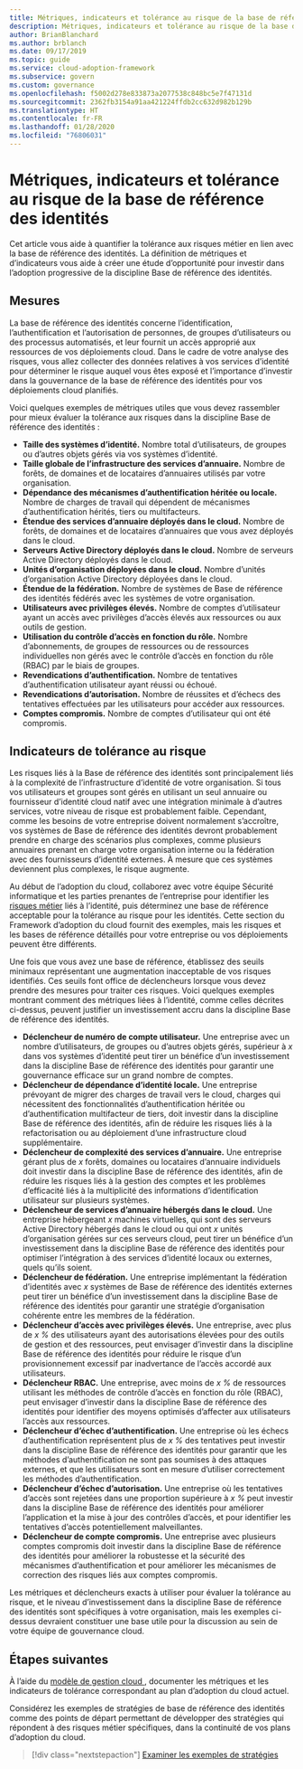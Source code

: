```yaml
---
title: Métriques, indicateurs et tolérance au risque de la base de référence des identités
description: Métriques, indicateurs et tolérance au risque de la base de référence des identités
author: BrianBlanchard
ms.author: brblanch
ms.date: 09/17/2019
ms.topic: guide
ms.service: cloud-adoption-framework
ms.subservice: govern
ms.custom: governance
ms.openlocfilehash: f5002d278e833873a2077538c848bc5e7f47131d
ms.sourcegitcommit: 2362fb3154a91aa421224ffdb2cc632d982b129b
ms.translationtype: HT
ms.contentlocale: fr-FR
ms.lasthandoff: 01/28/2020
ms.locfileid: "76806031"
---
```

# <a name="identity-baseline-metrics-indicators-and-risk-tolerance"></a>Métriques, indicateurs et tolérance au risque de la base de référence des identités

Cet article vous aide à quantifier la tolérance aux risques métier en lien avec la base de référence des identités. La définition de métriques et d’indicateurs vous aide à créer une étude d’opportunité pour investir dans l’adoption progressive de la discipline Base de référence des identités.

## <a name="metrics"></a>Mesures

La base de référence des identités concerne l’identification, l’authentification et l’autorisation de personnes, de groupes d’utilisateurs ou des processus automatisés, et leur fournit un accès approprié aux ressources de vos déploiements cloud. Dans le cadre de votre analyse des risques, vous allez collecter des données relatives à vos services d’identité pour déterminer le risque auquel vous êtes exposé et l’importance d’investir dans la gouvernance de la base de référence des identités pour vos déploiements cloud planifiés.

Voici quelques exemples de métriques utiles que vous devez rassembler pour mieux évaluer la tolérance aux risques dans la discipline Base de référence des identités :

- **Taille des systèmes d’identité.** Nombre total d’utilisateurs, de groupes ou d’autres objets gérés via vos systèmes d’identité.
- **Taille globale de l’infrastructure des services d’annuaire.** Nombre de forêts, de domaines et de locataires d’annuaires utilisés par votre organisation.
- **Dépendance des mécanismes d’authentification héritée ou locale.** Nombre de charges de travail qui dépendent de mécanismes d’authentification hérités, tiers ou multifacteurs.
- **Étendue des services d’annuaire déployés dans le cloud.** Nombre de forêts, de domaines et de locataires d’annuaires que vous avez déployés dans le cloud.
- **Serveurs Active Directory déployés dans le cloud.** Nombre de serveurs Active Directory déployés dans le cloud.
- **Unités d’organisation déployées dans le cloud.** Nombre d’unités d’organisation Active Directory déployées dans le cloud.
- **Étendue de la fédération.** Nombre de systèmes de Base de référence des identités fédérés avec les systèmes de votre organisation.
- **Utilisateurs avec privilèges élevés.** Nombre de comptes d’utilisateur ayant un accès avec privilèges d’accès élevés aux ressources ou aux outils de gestion.
- **Utilisation du contrôle d’accès en fonction du rôle.** Nombre d’abonnements, de groupes de ressources ou de ressources individuelles non gérés avec le contrôle d’accès en fonction du rôle (RBAC) par le biais de groupes.
- **Revendications d’authentification.** Nombre de tentatives d’authentification utilisateur ayant réussi ou échoué.
- **Revendications d’autorisation.** Nombre de réussites et d’échecs des tentatives effectuées par les utilisateurs pour accéder aux ressources.
- **Comptes compromis.** Nombre de comptes d’utilisateur qui ont été compromis.

## <a name="risk-tolerance-indicators"></a>Indicateurs de tolérance au risque

Les risques liés à la Base de référence des identités sont principalement liés à la complexité de l’infrastructure d’identité de votre organisation. Si tous vos utilisateurs et groupes sont gérés en utilisant un seul annuaire ou fournisseur d’identité cloud natif avec une intégration minimale à d’autres services, votre niveau de risque est probablement faible. Cependant, comme les besoins de votre entreprise doivent normalement s’accroître, vos systèmes de Base de référence des identités devront probablement prendre en charge des scénarios plus complexes, comme plusieurs annuaires prenant en charge votre organisation interne ou la fédération avec des fournisseurs d’identité externes. À mesure que ces systèmes deviennent plus complexes, le risque augmente.

Au début de l’adoption du cloud, collaborez avec votre équipe Sécurité informatique et les parties prenantes de l’entreprise pour identifier les [risques métier](./business-risks.md) liés à l’identité, puis déterminez une base de référence acceptable pour la tolérance au risque pour les identités. Cette section du Framework d’adoption du cloud fournit des exemples, mais les risques et les bases de référence détaillés pour votre entreprise ou vos déploiements peuvent être différents.

Une fois que vous avez une base de référence, établissez des seuils minimaux représentant une augmentation inacceptable de vos risques identifiés. Ces seuils font office de déclencheurs lorsque vous devez prendre des mesures pour traiter ces risques. Voici quelques exemples montrant comment des métriques liées à l’identité, comme celles décrites ci-dessus, peuvent justifier un investissement accru dans la discipline Base de référence des identités.

- **Déclencheur de numéro de compte utilisateur.** Une entreprise avec un nombre d’utilisateurs, de groupes ou d’autres objets gérés, supérieur à _x_ dans vos systèmes d’identité peut tirer un bénéfice d’un investissement dans la discipline Base de référence des identités pour garantir une gouvernance efficace sur un grand nombre de comptes.
- **Déclencheur de dépendance d’identité locale.** Une entreprise prévoyant de migrer des charges de travail vers le cloud, charges qui nécessitent des fonctionnalités d’authentification héritée ou d’authentification multifacteur de tiers, doit investir dans la discipline Base de référence des identités, afin de réduire les risques liés à la refactorisation ou au déploiement d’une infrastructure cloud supplémentaire.
- **Déclencheur de complexité des services d’annuaire.** Une entreprise gérant plus de _x_ forêts, domaines ou locataires d’annuaire individuels doit investir dans la discipline Base de référence des identités, afin de réduire les risques liés à la gestion des comptes et les problèmes d’efficacité liés à la multiplicité des informations d’identification utilisateur sur plusieurs systèmes.
- **Déclencheur de services d’annuaire hébergés dans le cloud.** Une entreprise hébergeant _x_ machines virtuelles, qui sont des serveurs Active Directory hébergés dans le cloud ou qui ont _x_ unités d’organisation gérées sur ces serveurs cloud, peut tirer un bénéfice d’un investissement dans la discipline Base de référence des identités pour optimiser l’intégration à des services d’identité locaux ou externes, quels qu’ils soient.
- **Déclencheur de fédération.** Une entreprise implémentant la fédération d’identités avec _x_ systèmes de Base de référence des identités externes peut tirer un bénéfice d’un investissement dans la discipline Base de référence des identités pour garantir une stratégie d’organisation cohérente entre les membres de la fédération.
- **Déclencheur d’accès avec privilèges élevés.** Une entreprise, avec plus de _x %_ des utilisateurs ayant des autorisations élevées pour des outils de gestion et des ressources, peut envisager d’investir dans la discipline Base de référence des identités pour réduire le risque d’un provisionnement excessif par inadvertance de l’accès accordé aux utilisateurs.
- **Déclencheur RBAC.** Une entreprise, avec moins de _x %_ de ressources utilisant les méthodes de contrôle d’accès en fonction du rôle (RBAC), peut envisager d’investir dans la discipline Base de référence des identités pour identifier des moyens optimisés d’affecter aux utilisateurs l’accès aux ressources.
- **Déclencheur d’échec d’authentification.** Une entreprise où les échecs d’authentification représentent plus de _x %_ des tentatives peut investir dans la discipline Base de référence des identités pour garantir que les méthodes d’authentification ne sont pas soumises à des attaques externes, et que les utilisateurs sont en mesure d’utiliser correctement les méthodes d’authentification.
- **Déclencheur d’échec d’autorisation.** Une entreprise où les tentatives d’accès sont rejetées dans une proportion supérieure à _x %_ peut investir dans la discipline Base de référence des identités pour améliorer l’application et la mise à jour des contrôles d’accès, et pour identifier les tentatives d’accès potentiellement malveillantes.
- **Déclencheur de compte compromis.** Une entreprise avec plusieurs comptes compromis doit investir dans la discipline Base de référence des identités pour améliorer la robustesse et la sécurité des mécanismes d’authentification et pour améliorer les mécanismes de correction des risques liés aux comptes compromis.

Les métriques et déclencheurs exacts à utiliser pour évaluer la tolérance au risque, et le niveau d’investissement dans la discipline Base de référence des identités sont spécifiques à votre organisation, mais les exemples ci-dessus devraient constituer une base utile pour la discussion au sein de votre équipe de gouvernance cloud.

## <a name="next-steps"></a>Étapes suivantes

À l’aide du [modèle de gestion cloud ](./template.md), documenter les métriques et les indicateurs de tolérance correspondant au plan d’adoption du cloud actuel.

Considérez les exemples de stratégies de base de référence des identités comme des points de départ permettant de développer des stratégies qui répondent à des risques métier spécifiques, dans la continuité de vos plans d’adoption du cloud.

> [!div class="nextstepaction"]
> [Examiner les exemples de stratégies](./policy-statements.md)
